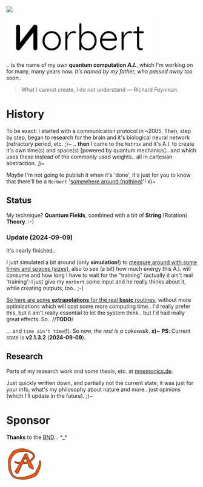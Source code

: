 <img src="https://kekse.biz/github.php?draw&override=github:norbert" />

![Norbert](img/norbert.white.384px.png)

.. is the name of my own **quantum computation _A.I._**, which I'm working on for many, many years now.
_It's named by my father, *who passed away too soon..*_

> What I cannot create, I do not understand — Richard Feynman.

# History
To be exact: I started with a communication protocol in \~2005. Then, step by step, began to research
for the brain and it's biological neural network (refractory period, etc. ;)~ .. **then** I came to the
`Matrix` and it's A.I. to create it's own time(s) and space(s) [powered by quantum mechanics].. and which
uses these instead of the commonly used weights.. all in cartesian abstraction. ;)~

*Maybe* I'm not going to publish it when it's 'done', it's just for you to know that there'll be a `Norbert`
'[somewhere around (nothing)](https://www.youtube.com/watch?v=kFL34Anl1d4)'! x)~

## Status
My technique? **Quantum Fields**, combined with a bit of **String** (Rotation) **Theory**. :-)

### Update (**2024-09-09**)
It's nearly finished..

I just simulated a bit around (only **simulation**!) to <a href="img/extrapolation.png">measure around
with some times and spaces (sizes)</a>, also to see (a bit) how much energy this A.I. will consume and how
long I have to wait for the "training" (actually it ain't real 'training': I just give my `norbert` some input
and he really thinks about it, while creating outputs, too.. ;-)

<a href="img/extrapolation.png">So here are some **extrapolations** for the real **basic** routines</a>,
without more optimizations which will cost some more computing time.. I'd really prefer this, but it ain't
really essential to let the system think.. but I'd had really great effects. So.. //**TODO**/

... and `time ain't time`(**!**). So now, *the rest is a cakewalk*. **x)~**
**PS**: Current state is **v2.1.3.2** (**2024-09-09**).

## Research
Parts of my research work and some thesis, etc. at [mnemonics.de](https://mnemonics.de/).

Just quickly written down, and partially not the current state; it was just for your info, what's my
philosophy about nature and more.. just opinions (which I'll update in the future). ;)~

# Sponsor
**Thanks** to the [BND](https://www.bnd.bund.de/)... **^\_^**

<a href="favicon.512px.png" target="_blank">
<img src="favicon.png" alt="Favicon" />
</a>

